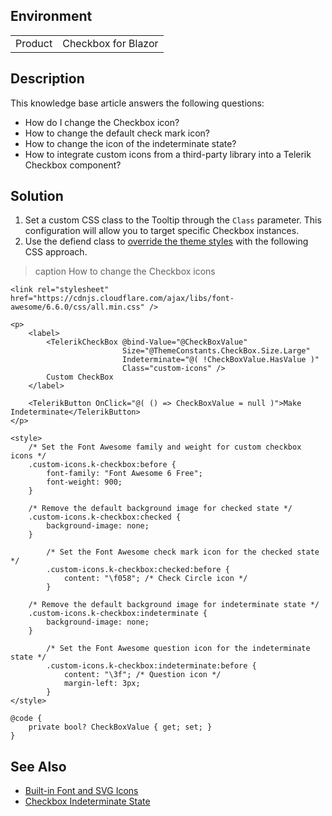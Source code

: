 
## Environment
<table>
<tbody>
<tr>
<td>Product</td>
<td>Checkbox for Blazor</td>
</tr>
</tbody>
</table>

## Description

This knowledge base article answers the following questions:

* How do I change the Checkbox icon?
* How to change the default check mark icon?
* How to change the icon of the indeterminate state?
* How to integrate custom icons from a third-party library into a Telerik Checkbox component?

## Solution
1. Set a custom CSS class to the Tooltip through the `Class` parameter. This configuration will allow you to target specific Checkbox instances.
2. Use the defiend class to [override the theme styles](slug:themes-override) with the following CSS approach.

>caption How to change the Checkbox icons

````RAZOR
<link rel="stylesheet" href="https://cdnjs.cloudflare.com/ajax/libs/font-awesome/6.6.0/css/all.min.css" />

<p>
    <label>
        <TelerikCheckBox @bind-Value="@CheckBoxValue"
                         Size="@ThemeConstants.CheckBox.Size.Large"
                         Indeterminate="@( !CheckBoxValue.HasValue )"
                         Class="custom-icons" />
        Custom CheckBox
    </label>

    <TelerikButton OnClick="@( () => CheckBoxValue = null )">Make Indeterminate</TelerikButton>
</p>

<style>
    /* Set the Font Awesome family and weight for custom checkbox icons */
    .custom-icons.k-checkbox:before {
        font-family: "Font Awesome 6 Free";
        font-weight: 900;
    }

    /* Remove the default background image for checked state */
    .custom-icons.k-checkbox:checked {
        background-image: none;
    }

        /* Set the Font Awesome check mark icon for the checked state */
        .custom-icons.k-checkbox:checked:before {
            content: "\f058"; /* Check Circle icon */
        }

    /* Remove the default background image for indeterminate state */
    .custom-icons.k-checkbox:indeterminate {
        background-image: none;
    }

        /* Set the Font Awesome question icon for the indeterminate state */
        .custom-icons.k-checkbox:indeterminate:before {
            content: "\3f"; /* Question icon */
            margin-left: 3px;
        }
</style>

@code {
    private bool? CheckBoxValue { get; set; }
}
````

## See Also
* [Built-in Font and SVG Icons](slug:common-features-icons)
* [Checkbox Indeterminate State](slug:checkbox-indeterminate-state)

